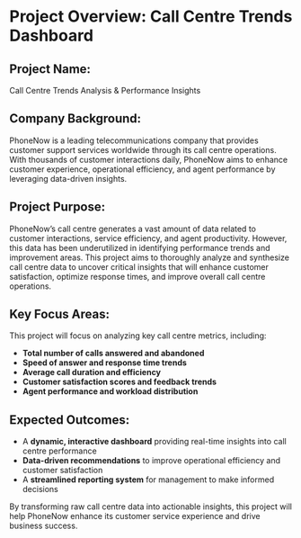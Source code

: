 # **Project Overview: Call Centre Trends Dashboard**  

## **Project Name:**  
Call Centre Trends Analysis & Performance Insights  

## **Company Background:**  
PhoneNow is a leading telecommunications company that provides customer support services worldwide through its call centre operations. With thousands of customer interactions daily, PhoneNow aims to enhance customer experience, operational efficiency, and agent performance by leveraging data-driven insights.  

## **Project Purpose:**  
PhoneNow’s call centre generates a vast amount of data related to customer interactions, service efficiency, and agent productivity. However, this data has been underutilized in identifying performance trends and improvement areas. This project aims to thoroughly analyze and synthesize call centre data to uncover critical insights that will enhance customer satisfaction, optimize response times, and improve overall call centre operations.  

## **Key Focus Areas:**  
This project will focus on analyzing key call centre metrics, including:  
- **Total number of calls answered and abandoned**  
- **Speed of answer and response time trends**  
- **Average call duration and efficiency**  
- **Customer satisfaction scores and feedback trends**  
- **Agent performance and workload distribution**  

## **Expected Outcomes:**  
- A **dynamic, interactive dashboard** providing real-time insights into call centre performance  
- **Data-driven recommendations** to improve operational efficiency and customer satisfaction  
- A **streamlined reporting system** for management to make informed decisions  

By transforming raw call centre data into actionable insights, this project will help PhoneNow enhance its customer service experience and drive business success.

